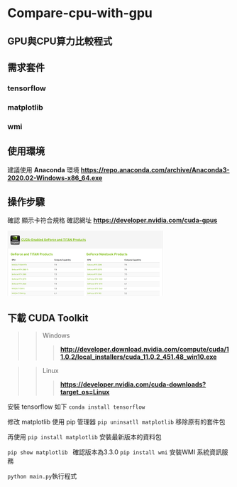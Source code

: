 # Compare-cpu-with-gpu
## GPU與CPU算力比較程式

## 需求套件
### tensorflow
### matplotlib
### wmi


## 使用環境
建議使用 **Anaconda** 環境
__https://repo.anaconda.com/archive/Anaconda3-2020.02-Windows-x86_64.exe__

## 操作步驟
確認 顯示卡符合規格
確認網址 __https://developer.nvidia.com/cuda-gpus__

![image](https://github.com/edwardhome/Compare-cpu-with-gpu/blob/master/img/NVIDIA.png)

## 下載 CUDA Toolkit

>>Windows 
>>>__http://developer.download.nvidia.com/compute/cuda/11.0.2/local_installers/cuda_11.0.2_451.48_win10.exe__

>>Linux
>>>__https://developer.nvidia.com/cuda-downloads?target_os=Linux__

安裝 tensorflow 如下
``` conda install tensorflow ```

修改 matplotlib 
使用 pip 管理器
`pip uninsatll matplotlib` 移除原有的套件包

再使用
`pip install matplotlib` 安裝最新版本的資料包

`pip show matplotlib ` 確認版本為3.3.0
`pip install wmi` 安裝WMI 系統資訊服務


`python main.py`執行程式

